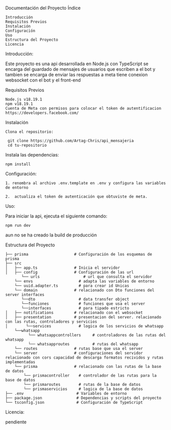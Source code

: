 Documentación del Proyecto Índice

    Introducción
    Requisitos Previos
    Instalación
    Configuración
    Uso
    Estructura del Proyecto
    Licencia

Introducción:

Este proyecto es una api desarrollada en Node.js con TypeScript se encarga del guardado de mensajes de usuarios que escriben a el bot y tambien se encarga de enviar las respuestas a meta
tiene conexion websocket con el bot y el front-end  

Requisitos Previos

    Node.js v18.19.1
    npm v18.19.1
    Cuenta de Meta con permisos para colocar el token de autentificacion 
    https://developers.facebook.com/

Instalación

    Clona el repositorio:

     git clone https://github.com/Artag-Chris/api_mensajeria
     cd tu-repositorio

Instala las dependencias:

    npm install

Configuración:

    1. renombra al archivo .env.template en .env y configura las variables de entorno

    2.  actualiza el token de autenticación que obtuviste de meta.

Uso:

Para iniciar la api, ejecuta el siguiente comando:

    npm run dev

aun no se ha creado la build de producción

Estructura del Proyecto

    ├── prisma                    # Configuración de los esquemas de prisma
    ├── src
    │   ├── app.ts                # Inicia el servidor 
    │   ├── config                # Configuración de las url 
           └── urls                   # url que consulta el servidor
        └── envs                    # adapta las variables de entorno 
        └── uuid.adapter.ts         # para crear id Unicas
        └── domain                # relacionado con Dto funciones del server interfaces
           └──dto                   # data transfer object
           └──funciones             # funciones que usa el server
           └──interfaces            # para tipado estricto
    │   ├── notifications         # relacionado con el websocket
    │   ├── presentation          # presentacion del server. relacionado con las rutas, controladores y servicios 
    │        └──services            # logica de los servicios de whatsapp
        └──whatsapp      
              └── whatsappcontrollers     # controladores de las rutas del whatsapp
              └── whatsapproutes          # rutas del whatsapp
        └── routes                # rutas base que usa el server
        └── server                # configuraciones del servidor relacionado con cors capacidad de descarga formatos recividos y rutas implementadas
        └── prisma                # relacionado con las rutas de la base de datos
            └── prismacontroller    # controlador de las rutas para la base de datos
            └── prismaroutes        # rutas de la base de datos
            └── prismaservicios     # logica de la base de datos
    ├── .env                       # Variables de entorno
    ├── package.json               # Dependencias y scripts del proyecto
    └── tsconfig.json              # Configuración de TypeScript

Licencia:

pendiente

